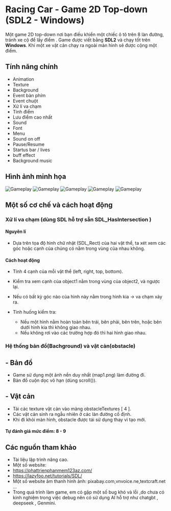 # Racing Car - Game 2D Top-down (SDL2 - Windows)
 
Một game 2D top-down nơi bạn điều khiển một chiếc ô tô trên 8 làn đường, tránh xe cộ để lấy điểm . Game được viết bằng **SDL2** và chạy tốt trên **Windows**. Khi một xe vật cản chạy ra ngoài màn hình sẽ được cộng một điểm.

## Tính năng chính
- Animation
- Texture
- Background
- Event bàn phím
- Event chuột
- Xử lí va chạm
- Tính điểm
- Lưu điểm cao nhất 
- Sound
- Font
- Menu
- Sound on off
- Pause/Resume
- Startus bar / lives
- buff effect
- Background music

## Hình ảnh minh họa

![Gameplay](graphics/gamplay/gameplay_1.png)
![Gameplay](graphics/gamplay/gameplay_2.png)
![Gameplay](graphics/gamplay/gameplay_3.png)
![Gameplay](graphics/gamplay/gameplay_4.png)
![Gameplay](graphics/background/ttr.png)

## Một số cơ chế và cách hoạt động
### Xử lí va chạm (dùng SDL hỗ trợ sẵn SDL_HasIntersection )
#### Nguyên lí
- Dựa trên tọa độ hình chữ nhật (SDL_Rect) của hai vật thể, ta xét xem các góc hoặc cạnh của chúng có nằm trong vùng của nhau không.
#### Cách hoạt động
- Tính 4 cạnh của mỗi vật thể (left, right, top, bottom).
- Kiểm tra xem cạnh của object1 nằm trong vùng của object2, và ngược lại.
- Nếu có bất kỳ góc nào của hình này nằm trong hình kia → va chạm xảy ra.

- Tình huống kiểm tra:
  + Nếu một hình nằm hoàn toàn bên trái, bên phải, bên trên, hoặc bên dưới hình kia thì không giao nhau.
  + Nếu không rơi vào các trường hợp đó thì hai hình giao nhau.
 
 ### Hệ thống bản đồ(Bachground) và vật cản(obstacle)  
 ## - Bản đồ
  - Game sử dụng một ảnh nền duy nhất (map1.png) làm đường đi.
  - Bản đồ cuộn dọc vô hạn (dùng scroll()).
 ## - Vật cản 
  - Tải các texture vật cản vào mảng obstacleTextures [ 4 ].
  - Các vật cản sinh ra ngẫu nhiên ở các làn đường cố định.
  - Khi đi khỏi màn hình, obstacle được tái sử dụng thay vì tạo mới.

#### Tự đánh giá mức điểm: 8 - 9
## Các nguồn tham khảo
- Tài liệu lập trình nâng cao.
- Một số website:
 - https://phattrienphanmem123az.com/
 - https://lazyfoo.net/tutorials/SDL/
- Một số website âm thanh hình ảnh: pixabay.com,vnvoice.ne,textcraft.net ...
- Trong quá trình làm game, em có gặp một số bug khó và lỗi ,do chưa có kinh nghiệm trong việc debug nên có sử dụng AI hỗ trợ như chatgbt , deepseek , Genmini.
